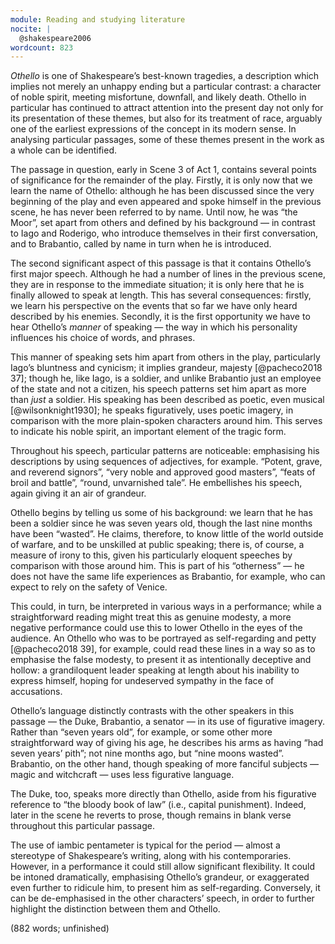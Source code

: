 ```yaml
---
module: Reading and studying literature
nocite: |
  @shakespeare2006
wordcount: 823
---
```


*Othello* is one of Shakespeare’s best-known tragedies, a description which implies not merely an unhappy ending but a particular contrast: a character of noble spirit, meeting misfortune, downfall, and likely death. Othello in particular has continued to attract attention into the present day not only for its presentation of these themes, but also for its treatment of race, arguably one of the earliest expressions of the concept in its modern sense. In analysing particular passages, some of these themes present in the work as a whole can be identified.

The passage in question, early in Scene 3 of Act 1, contains several points of significance for the remainder of the play. Firstly, it is only now that we learn the name of Othello: although he has been discussed since the very beginning of the play and even appeared and spoke himself in the previous scene, he has never been referred to by name. Until now, he was “the Moor”, set apart from others and defined by his background — in contrast to Iago and Roderigo, who introduce themselves in their first conversation, and to Brabantio, called by name in turn when he is introduced.

The second significant aspect of this passage is that it contains Othello’s first major speech. Although he had a number of lines in the previous scene, they are in response to the immediate situation; it is only here that he is finally allowed to speak at length. This has several consequences: firstly, we learn his perspective on the events that so far we have only heard described by his enemies. Secondly, it is the first opportunity we have to hear Othello’s *manner* of speaking — the way in which his personality influences his choice of words, and phrases.

This manner of speaking sets him apart from others in the play, particularly Iago’s bluntness and cynicism; it implies grandeur, majesty [@pacheco2018 37]; though he, like Iago, is a soldier, and unlike Brabantio just an employee of the state and not a citizen, his speech patterns set him apart as more than *just* a soldier. His speaking has been described as poetic, even musical [@wilsonknight1930]; he speaks figuratively, uses poetic imagery, in comparison with the more plain-spoken characters around him. This serves to indicate his noble spirit, an important element of the tragic form.

Throughout his speech, particular patterns are noticeable: emphasising his descriptions by using sequences of adjectives, for example. “Potent, grave, and reverend signors”, “very noble and approved good masters”, “feats of broil and battle”, “round, unvarnished tale”. He embellishes his speech, again giving it an air of grandeur.

Othello begins by telling us some of his background: we learn that he has been a soldier since he was seven years old, though the last nine months have been “wasted”. He claims, therefore, to know little of the world outside of warfare, and to be unskilled at public speaking; there is, of course, a measure of irony to this, given his particularly eloquent speeches by comparison with those around him. This is part of his “otherness” — he does not have the same life experiences as Brabantio, for example, who can expect to rely on the safety of Venice.

This could, in turn, be interpreted in various ways in a performance; while a straightforward reading might treat this as genuine modesty, a more negative performance could use this to lower Othello in the eyes of the audience. An Othello who was to be portrayed as self-regarding and petty [@pacheco2018 39], for example, could read these lines in a way so as to emphasise the false modesty, to present it as intentionally deceptive and hollow: a grandiloquent leader speaking at length about his inability to express himself, hoping for undeserved sympathy in the face of accusations.

Othello’s language distinctly contrasts with the other speakers in this passage — the Duke, Brabantio, a senator — in its use of figurative imagery. Rather than “seven years old”, for example, or some other more straightforward way of giving his age, he describes his arms as having “had seven years’ pith”; not nine months ago, but “nine moons wasted”. Brabantio, on the other hand, though speaking of more fanciful subjects — magic and witchcraft — uses less figurative language.

The Duke, too, speaks more directly than Othello, aside from his figurative reference to “the bloody book of law” (i.e., capital punishment). Indeed, later in the scene he reverts to prose, though remains in blank verse throughout this particular passage.

The use of iambic pentameter is typical for the period — almost a stereotype of Shakespeare’s writing, along with his contemporaries. However, in a performance it could still allow significant flexibility. It could be intoned dramatically, emphasising Othello’s grandeur, or exaggerated even further to ridicule him, to present him as self-regarding. Conversely, it can be de-emphasised in the other characters’ speech, in order to further highlight the distinction between them and Othello.

(882 words; unfinished)
